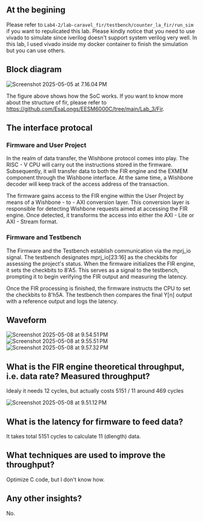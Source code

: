 ## At the begining
Please refer to `Lab4-2/lab-caravel_fir/testbench/counter_la_fir/run_sim` if you want to repulicated this lab. Please kindly notice that you need to use vivado to simulate since iverilog doesn't support system verilog very well. In this lab, I used vivado inside my docker container to finish the simulation but you can use others.

## Block diagram
![Screenshot 2025-05-05 at 7.16.04 PM](https://hackmd.io/_uploads/SkrqRfIlge.png)

The figure above shows how the SoC works. If you want to know more about the structure of fir, please refer to https://github.com/EsaLongs/EESM6000C/tree/main/Lab_3/Fir.

## The interface protocal

### Firmware and User Project
In the realm of data transfer, the Wishbone protocol comes into play. The RISC - V CPU will carry out the instructions stored in the firmware. Subsequently, it will transfer data to both the FIR engine and the EXMEM component through the Wishbone interface. At the same time, a Wishbone decoder will keep track of the access address of the transaction.

The firmware gains access to the FIR engine within the User Project by means of a Wishbone - to - AXI conversion layer. This conversion layer is responsible for detecting Wishbone requests aimed at accessing the FIR engine. Once detected, it transforms the access into either the AXI - Lite or AXI - Stream format.

### Firmware and Testbench
The Firmware and the Testbench establish communication via the mprj_io signal. The testbench designates mprj_io[23:16] as the checkbits for assessing the project's status. When the firmware initializes the FIR engine, it sets the checkbits to 8'A5. This serves as a signal to the testbench, prompting it to begin verifying the FIR output and measuring the latency.

Once the FIR processing is finished, the firmware instructs the CPU to set the checkbits to 8'h5A. The testbench then compares the final Y[n] output with a reference output and logs the latency.

## Waveform
![Screenshot 2025-05-08 at 9.54.51 PM](https://hackmd.io/_uploads/r1XvdE5glx.png)
![Screenshot 2025-05-08 at 9.55.51 PM](https://hackmd.io/_uploads/rJHP_45xee.png)
![Screenshot 2025-05-08 at 9.57.32 PM](https://hackmd.io/_uploads/S1vPONqglx.png)

## What is the FIR engine theoretical throughput, i.e. data rate? Measured throughput?
Idealy it needs 12 cycles, but actually costs 5151 / 11 around 469 cycles

![Screenshot 2025-05-08 at 9.51.12 PM](https://hackmd.io/_uploads/ByycO45xxe.png)


## What is the latency for firmware to feed data?
It takes total 5151 cycles to calculate 11 (dlength) data.

## What techniques are used to improve the throughput?
Optimize C code, but I don't know how.

## Any other insights?
No.